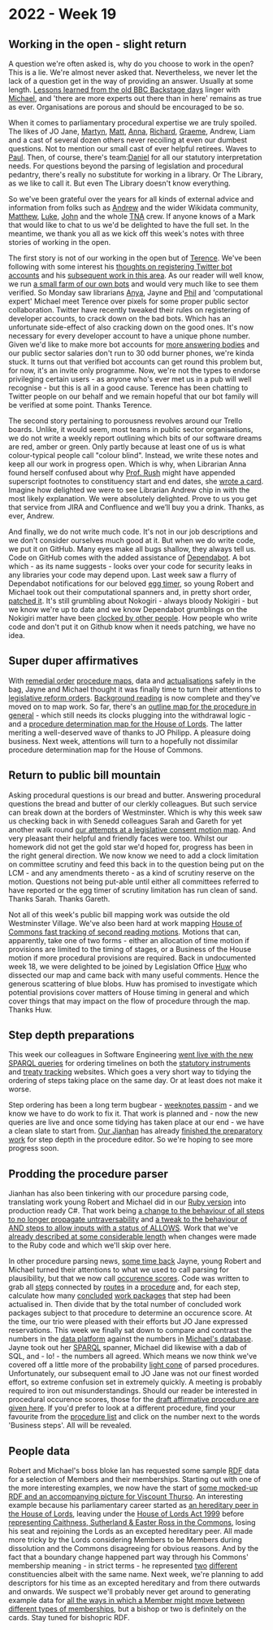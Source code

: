 # 2022 - Week 19

## Working in the open - slight return

A question we're often asked is, why do you choose to work in the open? This is a lie. We're almost never asked that. Nevertheless, we never let the lack of a question get in the way of providing an answer. Usually at some length. [Lessons learned from the old BBC Backstage days](https://smethur.st/posts/176135863) linger with [Michael](https://twitter.com/fantasticlife), and 'there are more experts out there than in here' remains as true as ever. Organisations are porous and should be encouraged to be so.

When it comes to parliamentary procedural expertise we are truly spoiled. The likes of JO Jane, [Martyn](https://twitter.com/martynpatrick), [Matt](https://twitter.com/MattKorris), [Anna](https://twitter.com/LoogaGirl), [Richard](https://twitter.com/Richard24235966), [Graeme](https://twitter.com/woodstockjag), Andrew, Liam and a cast of several dozen others never recoiling at even our dumbest questions. Not to mention our small cast of ever helpful retirees. Waves to [Paul](https://twitter.com/CourtenayIlbert). Then, of course, there's team:[Daniel](https://twitter.com/DgLimited) for all our statutory interpretation needs. For questions beyond the parsing of legislation and procedural pedantry, there's really no substitute for working in a library. Or The Library, as we like to call it. But even The Library doesn't know everything.

So we've been grateful over the years for all kinds of external advice and information from folks such as [Andrew](https://twitter.com/generalising) and the wider Wikidata community, [Matthew](https://twitter.com/mattwadd), [Luke](https://twitter.com/Lenorbury), [John](https://twitter.com/johnlsheridan) and the whole [TNA](https://www.nationalarchives.gov.uk/) crew. If anyone knows of a Mark that would like to chat to us we'd be delighted to have the full set. In the meantime, we thank you all as we kick off this week's notes with three stories of working in the open.

The first story is not of our working in the open but of [Terence](https://twitter.com/edent). We've been following with some interest his [thoughts on registering Twitter bot accounts](https://shkspr.mobi/blog/2021/08/rethinking-twitter-verification/) and his [subsequent work in this area](https://shkspr.mobi/blog/2021/09/twitter-trialling-bot-account-identification/). As our reader will well know, we run [a small farm of our own bots](https://twitter.com/i/lists/1516473326448918537/members) and would very much like to see them verified. So Monday saw librarians [Anya](https://twitter.com/bitten_), Jayne and [Phil](https://twitter.com/philbgorman) and 'computational expert' Michael meet Terence over pixels for some proper public sector collaboration. Twitter have recently tweaked their rules on registering of developer accounts, to crack down on the bad bots. Which has an unfortunate side-effect of also cracking down on the good ones. It's now necessary for every developer account to have a unique phone number. Given we'd like to make more bot accounts for [more answering bodies](https://written-questions.herokuapp.com/answering-bodies) and our public sector salaries don't run to 30 odd burner phones, we're kinda stuck. It turns out that verified bot accounts can get round this problem but, for now, it's an invite only programme. Now, we're not the types to endorse privileging certain users - as anyone who's ever met us in a pub will well recognise - but this is all in a good cause. Terence has been chatting to Twitter people on our behalf and we remain hopeful that our bot family will be verified at some point. Thanks Terence.

The second story pertaining to porousness revolves around our Trello boards. Unlike, it would seem, most teams in public sector organisations, we do not write a weekly report outlining which bits of our software dreams are red, amber or green. Only partly because at least one of us is what colour-typical people call "colour blind". Instead, we write these notes and keep all our work in progress open. Which is why, when Librarian Anna found herself confused about why [Prof. Rush](https://socialsciences.exeter.ac.uk/politics/staff/rush/) might have appended superscript footnotes to constituency start and end dates, she [wrote a card](https://trello.com/c/C85LKXh7). Imagine how delighted we were to see Librarian Andrew chip in with the most likely explanation. We were absolutely delighted. Prove to us you get that service from JIRA and Confluence and we’ll buy you a drink. Thanks, as ever, Andrew.

And finally, we do not write much code. It's not in our job descriptions and we don't consider ourselves much good at it. But when we do write code, we put it on GitHub. Many eyes make all bugs shallow, they always tell us. Code on GitHub comes with the added assistance of [Dependabot](https://github.com/dependabot). A bot which - as its name suggests - looks over your code for security leaks in any libraries your code may depend upon. Last week saw a flurry of Dependabot notifications for our beloved [egg timer](https://parliament-calendar.herokuapp.com/), so young Robert and Michael took out their computational spanners and, in pretty short order, [patched it](https://trello.com/c/6ebktO15/439-patch-egg-timer). It's still grumbling about Nokogiri - always bloody Nokigiri - but we know we're up to date and we know Dependabot grumblings on the Nokigiri matter have been [clocked by other people](https://github.com/github/feedback/discussions/15647). How people who write code and don't put it on Github know when it needs patching, we have no idea.

## Super duper affirmatives

With [remedial order](https://www.parliament.uk/site-information/glossary/remedial-orders/) [procedure maps](https://ukparliament.github.io/ontologies/procedure/maps/legislation/secondary/statutory-instruments/super-affirmative-procedures/#remedial-orders), data and [actualisations](https://ukparliament.github.io/ontologies/procedure/procedure-ontology.html#d4e334) safely in the bag, Jayne and Michael thought it was finally time to turn their attentions to [legislative reform orders](https://www.parliament.uk/site-information/glossary/legislative-reform-orders/). [Background reading](https://trello.com/c/nauc1Bnz/441-legislative-reform-orders-background-reading) is now complete and they've moved on to map work. So far, there's an [outline map for the procedure in general](https://ukparliament.github.io/ontologies/procedure/maps/legislation/secondary/statutory-instruments/super-affirmative-procedures/legislative-reform-orders/legislative-reform-order.pdf) - which still needs its clocks plugging into the withdrawal logic - and a [procedure determination map for the House of Lords](https://ukparliament.github.io/ontologies/procedure/maps/legislation/secondary/statutory-instruments/super-affirmative-procedures/legislative-reform-orders/components/lords/procedure-determination/procedure-determination.pdf). The latter meriting a well-deserved wave of thanks to JO Philipp. A pleasure doing business. Next week, attentions will turn to a hopefully not dissimilar procedure determination map for the House of Commons.  

## Return to public bill mountain

Asking procedural questions is our bread and butter. Answering procedural questions the bread and butter of our clerkly colleagues. But such service can break down at the borders of Westminster. Which is why this week saw us checking back in with Senedd colleagues Sarah and Gareth for yet another walk round [our attempts at a legislative consent motion map](https://ukparliament.github.io/ontologies/procedure/maps/legislation/primary/public-bills/components/devolved-legislature-consent/senedd-cymru/senedd-cymru-consent.pdf). And very pleasant their helpful and friendly faces were too. Whilst our homework did not get the gold star we'd hoped for, progress has been in the right general direction. We now know we need to add a clock limitation on committee scrutiny and feed this back in to the question being put on the LCM - and any amendments thereto - as a kind of scrutiny reserve on the motion. Questions not being put-able until either all committees referred to have reported or the egg timer of scrutiny limitation has run clean of sand. Thanks Sarah. Thanks Gareth.

Not all of this week's public bill mapping work was outside the old Westminster Village. We've also been hard at work mapping [House of Commons fast tracking of second reading motions](https://ukparliament.github.io/ontologies/procedure/maps/legislation/primary/public-bills/components/commons/fast-track-second-reading/fast-track-second-reading.pdf). Motions that can, apparently, take one of two forms - either an allocation of time motion if provisions are limited to the timing of stages, or a Business of the House motion if more procedural provisions are required. Back in undocumented week 18, we were delighted to be joined by Legislation Office [Huw](https://twitter.com/HuwYardley) who dissected our map and came back with many useful comments. Hence the generous scattering of blue blobs. Huw has promised to investigate which potential provisions cover matters of House timing in general and which cover things that may impact on the flow of procedure through the map. Thanks Huw.

## Step depth preparations

This week our colleagues in Software Engineering [went live with the new SPARQL queries](https://trello.com/c/b8geZ7XE/284-se-deploy-new-sparql-query) for ordering timelines on both the [statutory instruments](https://statutoryinstruments.parliament.uk/) and [treaty tracking](https://treaties.parliament.uk/) websites. Which goes a very short way to tidying the ordering of steps taking place on the same day. Or at least does not make it worse.

Step ordering has been a long term bugbear - [weeknotes passim](https://ukparliament.github.io/ontologies/meta/weeknotes/2022/17/#step-depth-preparations) - and we know we have to do work to fix it. That work is planned and - now the new queries are live and once some tidying has taken place at our end - we have a clean slate to start from. [Our Jianhan](https://twitter.com/jianhanzhu) has already [finished the preparatory work](https://trello.com/c/mDFeTGH6/91-preparing-for-step-depth-in-procedure-live) for step depth in the procedure editor. So we're hoping to see more progress soon.

## Prodding the procedure parser

Jianhan has also been tinkering with our procedure parsing code, translating work young Robert and Michael did in our [Ruby version](https://parliamentary-procedures.herokuapp.com/meta/comments) into production ready C#. That work being [a change to the behaviour of all steps to no longer propagate untraversability](https://trello.com/c/lp0qM7Dw/83-change-the-behaviour-of-all-steps-to-no-longer-propagate-untraversability) and [a tweak to the behaviour of AND steps to allow inputs with a status of ALLOWS](https://trello.com/c/lp0qM7Dw/83-change-the-behaviour-of-all-steps-to-no-longer-propagate-untraversability). Work that we've [already described at some considerable length](https://ukparliament.github.io/ontologies/meta/weeknotes/2022/16/#problematic-procedure-parsing---or-the-impenetrable-bit-in-the-middle) when changes were made to the Ruby code and which we'll skip over here.

In other procedure parsing news, [some time back](https://ukparliament.github.io/ontologies/meta/weeknotes/2022/05/#procedure-parsing-progress) Jayne, young Robert and Michael turned their attentions to what we used to call parsing for plausibility, but that we now call [occurence scores](https://ukparliament.github.io/ontologies/procedure/maps/meta/design-notes/#what-is-possible-and-what-is-plausible). Code was written to grab all [steps](https://ukparliament.github.io/ontologies/procedure/procedure-ontology.html#d4e175) connected by [routes](https://ukparliament.github.io/ontologies/procedure/procedure-ontology.html#d4e164) in a [procedure](https://ukparliament.github.io/ontologies/procedure/procedure-ontology.html#d4e153) and, for each step, calculate how many [concluded](https://ukparliament.github.io/ontologies/procedure/maps/meta/design-notes/#procedure-conclusion) [work packages](https://ukparliament.github.io/ontologies/procedure/procedure-ontology.html#d4e222) that step had been actualised in. Then divide that by the total number of concluded work packages subject to that procedure to determine an occurence score. At the time, our trio were pleased with their efforts but JO Jane expressed reservations. This week we finally sat down to compare and contrast the numbers in the [data platform](https://api.parliament.uk/) against the numbers in [Michael's database](https://parliamentary-procedures.herokuapp.com/procedures). Jayne took out her [SPARQL](https://en.wikipedia.org/wiki/SPARQL) spanner, Michael did likewise with a dab of SQL, and - lo! - the numbers all agreed. Which means we now think we've covered off a little more of the probability [light cone](https://en.wikipedia.org/wiki/Light_cone) of parsed procedures. Unfortunately, our subsequent email to JO Jane was not our finest worded effort, so extreme confusion set in extremely quickly. A meeting is probably required to iron out misunderstandings. Should our reader be interested in procedural occurence scores, those for the [draft affirmative procedure are given here](https://parliamentary-procedures.herokuapp.com/procedures/3/steps). If you'd prefer to look at a different procedure, find your favourite from the [procedure list](https://parliamentary-procedures.herokuapp.com/procedures) and click on the number next to the words 'Business steps'. All will be revealed.

## People data

Robert and Michael's boss bloke Ian has requested some sample [RDF](https://en.wikipedia.org/wiki/Resource_Description_Framework) data for a selection of Members and their memberships. Starting out with one of the more interesting examples, we now have the start of [some mocked-up RDF and an accompanying picture for Viscount Thurso](https://github.com/ukparliament/ontologies/tree/master/example-rdf/house-membership/john-thurso). An interesting example because his parliamentary career started as [an hereditary peer in the House of Lords](https://github.com/ukparliament/ontologies/blob/master/example-rdf/house-membership/john-thurso/john-thurso.ttl#L66), leaving under the [House of Lords Act 1999](https://www.legislation.gov.uk/ukpga/1999/34/contents) before [representing Caithness, Sutherland & Easter Ross in the Commons](https://github.com/ukparliament/ontologies/blob/master/example-rdf/house-membership/john-thurso/john-thurso.ttl#L146), losing his seat and rejoining the Lords as an excepted hereditary peer. All made more tricky by the Lords considering Members to be Members during dissolution and the Commons disagreeing for obvious reasons. And by the fact that a boundary change happened part way through his Commons' membership meaning - in strict terms - he represented [two](https://github.com/ukparliament/ontologies/blob/master/example-rdf/house-membership/john-thurso/john-thurso.ttl#L193) [different](https://github.com/ukparliament/ontologies/blob/master/example-rdf/house-membership/john-thurso/john-thurso.ttl#L202) constituencies albeit with the same name. Next week, we're planning to add descriptors for his time as an excepted hereditary and from there outwards and onwards. We suspect we'll probably never get around to generating example data for [all the ways in which a Member might move between different types of memberships](https://github.com/ukparliament/ontologies/blob/master/house-membership/transubstantiations/transubstantiations.pdf), but a bishop or two is definitely on the cards. Stay tuned for bishopric RDF.